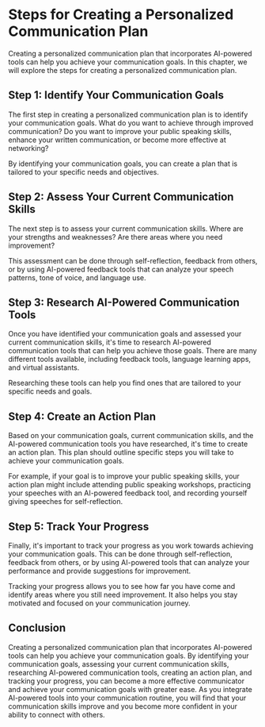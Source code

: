 # Steps for Creating a Personalized Communication Plan

Creating a personalized communication plan that incorporates AI-powered tools can help you achieve your communication goals. In this chapter, we will explore the steps for creating a personalized communication plan.

Step 1: Identify Your Communication Goals
-----------------------------------------

The first step in creating a personalized communication plan is to identify your communication goals. What do you want to achieve through improved communication? Do you want to improve your public speaking skills, enhance your written communication, or become more effective at networking?

By identifying your communication goals, you can create a plan that is tailored to your specific needs and objectives.

Step 2: Assess Your Current Communication Skills
------------------------------------------------

The next step is to assess your current communication skills. Where are your strengths and weaknesses? Are there areas where you need improvement?

This assessment can be done through self-reflection, feedback from others, or by using AI-powered feedback tools that can analyze your speech patterns, tone of voice, and language use.

Step 3: Research AI-Powered Communication Tools
-----------------------------------------------

Once you have identified your communication goals and assessed your current communication skills, it's time to research AI-powered communication tools that can help you achieve those goals. There are many different tools available, including feedback tools, language learning apps, and virtual assistants.

Researching these tools can help you find ones that are tailored to your specific needs and goals.

Step 4: Create an Action Plan
-----------------------------

Based on your communication goals, current communication skills, and the AI-powered communication tools you have researched, it's time to create an action plan. This plan should outline specific steps you will take to achieve your communication goals.

For example, if your goal is to improve your public speaking skills, your action plan might include attending public speaking workshops, practicing your speeches with an AI-powered feedback tool, and recording yourself giving speeches for self-reflection.

Step 5: Track Your Progress
---------------------------

Finally, it's important to track your progress as you work towards achieving your communication goals. This can be done through self-reflection, feedback from others, or by using AI-powered tools that can analyze your performance and provide suggestions for improvement.

Tracking your progress allows you to see how far you have come and identify areas where you still need improvement. It also helps you stay motivated and focused on your communication journey.

Conclusion
----------

Creating a personalized communication plan that incorporates AI-powered tools can help you achieve your communication goals. By identifying your communication goals, assessing your current communication skills, researching AI-powered communication tools, creating an action plan, and tracking your progress, you can become a more effective communicator and achieve your communication goals with greater ease. As you integrate AI-powered tools into your communication routine, you will find that your communication skills improve and you become more confident in your ability to connect with others.
